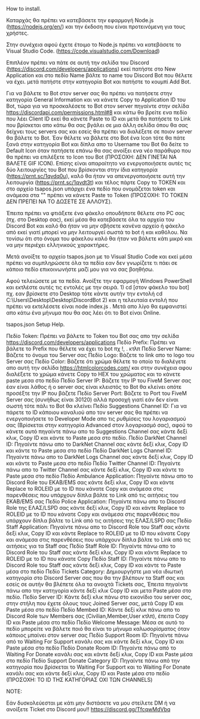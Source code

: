 How to install.

Καταρχάς θα πρέπει να κατεβάσετε την εφαρμογή Node.js (https://nodejs.org/en/) και την έκδοση που είναι προτεινόμενη για τους χρήστες.

Στην συνέχεια αφού έχετε έτοιμο το Node.js πρέπει να κατεβάσετε το Visual Studio Code. (https://code.visualstudio.com/Download)

Επιπλέον πρέπει να πάτε σε αυτή την σελίδα του Discord (https://discord.com/developers/applications) εκεί πατήστε στο New Application και στο πεδίο Name βάλτε το name του Discord Bot που θέλετε να έχει. μετά πατήστε στην κατηγορία Bot και πατήστε το κουμπί Add Bot.

Για να βάλετε το Bot στον server σας θα πρέπει να πατήσετε στην κατηγορία General Information και να κάνετε Copy το Application ID του Bot, τώρα για να προσκαλέσετε το Bot στον server πηγαίντε στην σελίδα https://discordapi.com/permissions.html#8 και κάτω θα βρείτε ενα πεδίο που λέει Client ID εκεί θα κάνετε Paste το ID και μετά θα πατήσετε το Link που βρίσκεται απο κάτω θα σας βγάλει σε μια άλλη σελίδα όπου θα σας δείχνει τους servers σας και εσείς θα πρέπει να διαλέξετε σε ποιον server θα βάλετε το Bot.
Έαν θέλετε να βάλετε στο Bot ένα Icon τότε θα πάτε ξανά στην κατηγορία Bot και δίπλα απο το Username του Bot θα δείτε το Default Icon όταν πατήσετε επάνω θα σας ανοίξει ενα νέο παράθυρο που θα πρέπει να επιλέξετε το Icon του Bot (ΠΡΟΣΟΧΗ: ΔΕΝ ΓΙΝΕΤΑΙ ΝΑ ΒΑΛΕΤΕ GIF ICON).
Επίσης είναι απαραίτητο να ενεργοποιήσετε αυτές τις δύο λειτουργίες του Bot που βρίσκονται στην ίδια κατηγορία (https://prnt.sc/1qvdq0u), καλό θα ήταν να απενεργοποιήσετε αυτή την λειτουργία (https://prnt.sc/1qvdt3t) και τέλος πάρτε Copy το ΤΟΚΕΝ και στο αρχείο tsapos.json υπάρχει ένα πεδίο που ονομάζεται token και ανάμεσα στα "" πρέπει να κάνετε Paste το Token (ΠΡΟΣΟΧΗ: ΤΟ TOKEN ΔΕΝ ΠΡΕΠΕΙ ΝΑ ΤΟ ΔΩΣΕΤΕ ΣΕ ΑΛΛΟΥΣ).

Έπειτα πρέπει να φτιάξετε ένα φάκελο οπουδήποτε θέλετε στο PC σας (πχ. στο Desktop σας), εκεί μέσα θα κατεβάσετε όλα τα αρχεία του Discord Bot και καλό θα ήταν να μην σβήσετε κανένα αρχείο ή φάκελο από εκεί γιατί μπορεί να μην λειτουργεί σωστά το bot ή και καθόλου. Να τονίσω ότι στο όνομα του φάκελου καλό θα ήταν να βάλετε κάτι μικρό και να μην περιέχει ελληνικούς χαρακτήρες.

Μετά ανοίξτε το αρχείο tsapos.json με το Visual Studio Code και εκεί μέσα πρέπει να συμπληρώσετε όλα τα πεδία εαν δεν γνωρίζετε τι πάει σε κάποιο πεδίο επικοινωνήστε μαζί μου για να σας βοηθήσω.

Αφού τελειώσετε με τα πεδία. Ανοίξτε την εφαρμογή Windows PowerShell και εκτλέστε αυτές τις εντολές με την σειρά. 1) cd [στον φάκελο του bot] πχ. εαν βρίσκετε στο Desktop τότε κάντε αυτήν την εντολή cd C:\Users\Desktop\Desktop\DiscordBot 2) και η τελευταία εντολή που πρέπει να εκτελέσετε είναι node index.js . Μετά απο λίγο θα εμφανιστεί απο κάτω ένα μήνυμα που θα σας λέει ότι το Bot είναι Online.


tsapos.json Setup Help.

Πεδίο Token: Πρέπει να βάλετε το Token του Bot σας απο την σελίδα https://discord.com/developers/applications
Πεδίο Prefix: Πρέπει να βάλετε το Prefix που θέλετε να έχει το bot πχ !, . κτλπ
Πεδίο Server Name: Βάζετε το όνομα του Server σας
Πεδίο Logo: Βάζετε το link απο το logo του Server σας
Πεδίο Color: Βάζετε ότι χρώμα θέλετε το οποίο το διαλέγετε απο αυτή την σελίδα https://htmlcolorcodes.com/ και στην συνέχεια αφου διαλέξετε το χρώμα κάνετε Copy το ΗΕΧ του χρώματος και το κάνετε paste μεσα στο πεδίο
Πεδίο Server IP: Βάζετε την IP του FiveM Server σας έαν είναι λάθος ή ο server σας είναι κλειστός το Bot θα κλείνει οπότε προσέξτε την IP που βάζετε
Πεδίο Server Port: Βάζετε το Port του FiveM Server σας (συνήθως είναι 30120) αλλά προσοχή γιατί εάν δεν είναι σωστή τότε πάλι το Bot θα κλείνει
Πεδίο Suggestions Channel ID: Για να πάρετε το ID κάποιου καναλιού απο τον server σας θα πρέπει να ενεργοποιήσετε τo Developer Mode απο τις ρυθμίσεις του λογαριασμού σας (Βρίσκεται στην κατηγορία Advanced στον λογαριασμό σας), αφού το κάνετε αυτό πηγαίντε πάνω απο το Suggestions Channel σας κάντε δεξί κλικ, Copy ID και κάντε το Paste μεσα στο πεδίο.
Πεδίο DarkNet Channel ID: Πηγαίντε πάνω απο το DarkNet Channel σας κάντε δεξί κλικ, Copy ID και κάντε το Paste μεσα στο πεδίο
Πεδίο DarkNet Logs Channel ID: Πηγαίντε πάνω απο το DarkNet Logs Channel σας κάντε δεξί κλικ, Copy ID και κάντε το Paste μεσα στο πεδίο
Πεδίο Τwitter Channel ID: Πηγαίντε πάνω απο το Twitter Channel σας κάντε δεξί κλικ, Copy ID και κάντε το Paste μεσα στο πεδίο
Πεδίο Ambulance Application: Πηγαίντε πάνω απο το Discord Role του ΕΚΑΒ/EMS σας κάντε δεξί κλικ, Copy ID και κάντε Replace το ROLEID με το ID που κάνατε Copy και ανάμεσα στις παρενθέσεις που υπάρχουν δίπλα βάλτε το Link από τις αιτήσεις του ΕΚΑΒ/EMS σας
Πεδίο Police Application: Πηγαίντε πάνω απο το Discord Role της ΕΛΑΣ/LSPD σας κάντε δεξί κλικ, Copy ID και κάντε Replace το ROLEID με το ID που κάνατε Copy και ανάμεσα στις παρενθέσεις που υπάρχουν δίπλα βάλτε το Link από τις αιτήσεις της ΕΛΑΣ/LSPD σας
Πεδίο Staff Application: Πηγαίντε πάνω απο το Discord Role του Staff σας κάντε δεξί κλικ, Copy ID και κάντε Replace το ROLEID με το ID που κάνατε Copy και ανάμεσα στις παρενθέσεις που υπάρχουν δίπλα βάλτε το Link από τις αιτήσεις για τα Staff σας
Πεδίο Staff Role ID: Πηγαίντε πάνω απο το Discord Role του Staff σας κάντε δεξί κλικ, Copy ID και κάντε Replace το ROLEID με το ID που κάνατε Copy
Πεδίο Staff ID: Πηγαίντε πάνω απο το Discord Role του Staff σας κάντε δεξί κλικ, Copy ID και κάντε το Paste μέσα στο πεδίο
Πεδίο Tickets Category: Δημιουργήστε μια νέα ιδιωτική κατηγορία στο Discord Server σας που θα την βλέπουν τα Staff σας και εσείς σε αυτήν θα βλέπετε όλα τα ανοιχτά Tickets σας, Έπειτα πηγαίντε πάνω απο την κατηγορία κάντε δεξί κλικ Copy ID και μετα Paste μέσα στο πεδίο.
Πεδίο Server ID: Κάντε δεξί κλικ πάνω στο εικονίδιο του server σας, στην στήλη που έχετε όλους τους Joined Server σας, μετά Copy ID και Paste μέσα στο πεδίο
Πεδίο Membed ID: Κάντε δεξί κλικ πάνω απο το Discord Role των Members σας (Civilian,Member,User κτλπ), έπειτα Copy ID και Paste μέσα στο πεδίο
Πεδίο Welcome Message: Μέσα σε αυτό το πεδίο μπορείτε να βάλετε ποιό θα είναι το μήνυμα καλωσορίσματος όταν κάποιος μπαίνει στον server σας
Πεδίο Support Room ID: Πηγαίντε πάνω από το Waiting For Support κανάλι σας και κάντε δεξί κλικ, Copy ID και Paste μέσα στο πεδίο 
Πεδίο Donate Room ID: Πηγαίντε πάνω από το Waiting For Donate κανάλι σας και κάντε δεξί κλικ, Copy ID και Paste μέσα στο πεδίο
Πεδίο Support Donate Category ID: Πηγαίντε πάνω από την κατηγορία που βρίσκεται το Waiting For Support και το Waiting For Donate  κανάλι σας και κάντε δεξί κλικ, Copy ID και Paste μέσα στο πεδίο (ΠΡΟΣΟΧΗ: ΤΟ ID ΤΗΣ ΚΑΤΗΓΟΡΙΑΣ ΟΧΙ ΤΩΝ CHANNELS)

NOTE:

Εάν δυσκολεύεσται με κάτι μην διστάσετε να μου στείλετε DM ή να ανοίξετε Ticket στο Discord μου!! https://discord.gg/TfcqwMdVbq